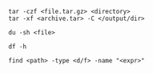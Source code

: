 ```
tar -czf <file.tar.gz> <directory>
tar -xf <archive.tar> -C </output/dir>
```

```
du -sh <file>
```

```
df -h
```

```
find <path> -type <d/f> -name "<expr>"
```
